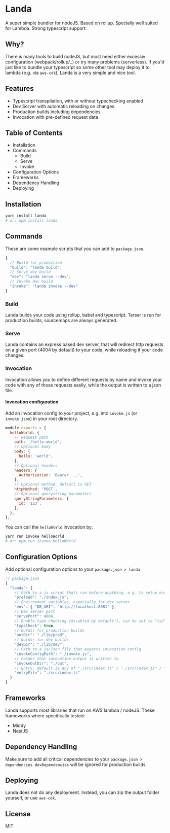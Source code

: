 # Landa

A super simple bundler for nodeJS. Based on rollup. Specially well suited for Lambda. Strong typescript support.

## Why?

There is many tools to build nodeJS, but most need either excessiv configuration (webpack/rollup/..) or try many problems (serverless). If you'd just like to bundle your typescript so some other tool may deploy it to lambda (e.g. via `aws-cdk`), Landa is a very simple and nice tool.

## Features

- Typescript transpilation, with or without typechecking enabled
- Dev Server with automatic reloading on changes
- Production builds including dependencies
- Invocation with pre-defined request data

## Table of Contents

- Installation
- Commands
  - Build
  - Serve
  - Invoke
- Configuration Options
- Frameworks
- Dependency Handling
- Deploying

## Installation

```bash
yarn install landa
# or: npm install landa
```

## Commands

These are some example scripts that you can add to `package.json`.

```js
{
  // Build for production
  "build": "landa build",
  // Serve dev build
  "dev": "landa serve --dev",
  // Invoke dev build
  "invoke": "landa invoke --dev"
}
```

### Build

Landa builds your code using rollup, babel and typescript. Terser is run for production builds, sourcemaps are always generated.

### Serve

Landa contains an express based dev server, that will redirect http requests on a given port (4004 by default) to your code, while reloading if your code changes.

### Invocation

Invocation allows you to define different requests by name and invoke your code with any of those requests easily, while the output is written to a json file.

#### Invocation configuration

Add an invocation config to your project, e.g. into `invoke.js` (or `invoke.json`) in your root directory.

```js
module.exports = {
  helloWorld: {
    // Request path
    path: '/hello-world',
    // Optional body
    body: {
      hello: 'world',
    },
    // Optional headers
    headers: {
      Authorization: 'Bearer ...',
    },
    // Optional method, default is GET
    httpMethod: 'POST',
    // Optional querystring parameters
    queryStringParameters: {
      id: '123',
    },
  },
};
```

You can call the `helloWorld` invocation by:

```bash
yarn run invoke helloWorld
# or: npm run invoke helloWorld
```

## Configuration Options

Add optional configuration options to your `package.json > landa`

```js
// package.json
{
  "landa": {
    // Path to a js script thats run before anything, e.g. to setup env
    "preload": "./index.js",
    // Environment variables, especially for dev server
    "env": { "DB_URI": "http://localhost:8081" },
    // Dev server port
    "servePort": 4004,
    // Enable type-checking (disabled by default!), can be set to "ts2" for `rollup-plugin-typescript2` instead of `@rollup/plugin-typescript`
    "typeCheck": true,
    // Outdir for production builds
    "outDir": "./lib/prod",
    // Outdir for dev builds
    "devDir": "./lib/dev",
    // Path to a js/json file that exports invocation config
    "invokeConfigPath": "./invoke.js",
    // Folder that invocation output is written to
    "invokeOutDir": "./out",
    // Entry, default is any of "./src/index.ts" / "./src/index.js" / "./index.ts" / "./index.js"
    "entryFile": "./src/index.ts"
  }
}
```

## Frameworks

Landa supports most libraries that run on AWS lambda / nodeJS. These frameworks where specifically tested:

- Middy
- NestJS

## Dependency Handling

Make sure to add all critical dependencies to your `package.json > dependencies`. `devDependencies` will be ignored for production builds.

## Deploying

Landa does not do any deployment. Instead, you can zip the output folder yourself, or use `aws-cdk`.

## License

MIT
